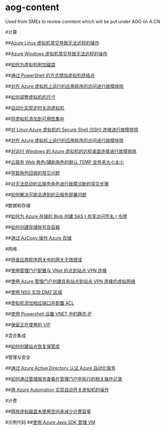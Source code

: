 # aog-content
Used from SMEs to review conntent which will be put under AOG on A.CN


#计算

##[Azure Linux 虚拟机常见导致无法远程的操作](./articles/aog-virtual-machines-linux-scenarios-unable-to-remote.md)

##[Azure Windows 虚拟机常见导致无法远程的操作](./articles/aog-virtual-machines-windows-scenarios-unable-to-remote.md)

##[如何为虚拟机附加磁盘](./articles/aog-virtual-machines-attach-vhd.md)

##[通过 PowerShell 的方式增加虚拟机终结点](./articles/aog-virtual-machines-ps-add-endpoint.md)

##[对在 Azure 虚拟机上运行的应用程序的访问进行故障排除](./articles/virtual-machines-troubleshoot-access-application.md)

##[如何调整虚拟机的尺寸](./articles/aog-virtual-machine-how-to-reset-vm-size.md)

##[自动化实现定时关闭虚拟机](./articles/aog-virtual-machine-how-to-turn-off-vm-automatically.md)

##[将虚拟机添加到可用性集中](./articles/aog-virtual-machine-add-vm-to-availability-group.md)

##[对 Linux Azure 虚拟机的 Secure Shell (SSH) 连接进行故障排除](./articles/virtual-machines-troubleshoot-ssh-connections.md)

##[对在 Azure 虚拟机上运行的应用程序的访问进行故障排除](./articles/virtual-machines-rdp-detailed-troubleshoot.md)

##[对运行 Windows 的 Azure 虚拟机的远程桌面连接进行故障排除](./articles/virtual-machines-troubleshoot-remote-desktop-connections.md)

##[云服务 Web 角色/辅助角色的默认 TEMP 文件夹大小太小](./articles/cloud-services-troubleshoot-default-temp-folder-size-too-small-web-worker-role.md)

##[导致角色回收的常见问题](./articles/cloud-services-troubleshoot-common-issues-which-cause-roles-recycle.md)

##[对无法启动的云服务角色进行故障诊断的常见步骤](./articles/cloud-services-troubleshoot-roles-that-fail-start.md)

##[如何解决可能会遇到的云服务部署问题](./articles/cloud-services-troubleshoot-deployment-problems.md)

#数据和存储

##[如何为 Azure 存储的 Blob 创建 SAS ( 共享访问签名 ) 令牌](./articles/aog-storage-how-to-create-sas-for-blob.md)

##[如何创建存储账号及容器](./articles/aog-storage-how-to-create-account-container.md)

##[通过 AzCopy 操作 Azure 存储](./articles/aog-storage-how-to-use-azcopy.md)

#网络

##[排查应用程序网关中的网关无效错误](./articles/application-gateway-troubleshooting-502.md)

##[使用管理门户配置与 VNet 的点到站点 VPN 连接](./articles/vpn-gateway-point-to-site-create.md)

##[使用 Azure 管理门户创建具有站点到站点 VPN 连接的虚拟网络](./articles/vpn-gateway-site-to-site-create.md)

##[使用 NSG 实现 DMZ 区域](./articles/aog-virtual-network-use-nsg-dmz.md)

##[虚拟机添加相应端口并配置 ACL](./articles/aog-virtual-network-add-endpoint-and-acl.md)

##[使用 Powershell 设置 VNET 中的静态 IP](./articles/aog-virtual-network-how-to-use-internal-ip.md)

##[保留正在使用的 VIP](./articles/aog-virtual-network-how-to-use-reserved-ip.md)

#混合集成

##[如何创建站点恢复保管库]()

#管理与安全

##[通过 Azure Active Directory 认证 Azure 自动化服务](./articles/aog-automation-connect-mooncake.md)

##[如何通过管理服务查看在管理门户中执行的相关操作记录](./articles/aog-management-portal-how-to-see-operation-log.md)

##[用 Azure Automation 实现自动开关虚拟机的操作](./articles/aog-automation-how-to-turn-on-off-vm.md)

#计费

##[释放虚拟磁盘未使用空间来减少计费容量](./articles/aog-billing-delete-unused-vhd-to-reduce-cost.md)

#示例代码
##[使用 Azure Java SDK 管理 VM](./articles/aog-azure-java-manage-vm.md)

